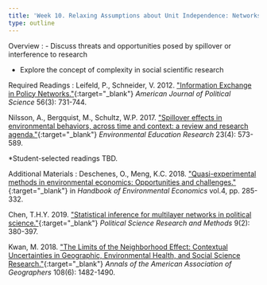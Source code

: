 ```yaml
---
title: 'Week 10. Relaxing Assumptions about Unit Independence: Networks and Complexity (Oct 30)'
type: outline
---
```


Overview
: - Discuss threats and opportunities posed by spillover or interference to research
  - Explore the concept of complexity in social scientific research

Required Readings
: Leifeld, P., Schneider, V. 2012. ["Information Exchange in Policy Networks."](https://doi.org/10.1111/j.1540-5907.2011.00580.x){:target="_blank"} _American Journal of Political Science_ 56(3): 731-744.
  
  Nilsson, A., Bergquist, M., Schultz, W.P. 2017. ["Spillover effects in environmental behaviors, across time and context: a review and research agenda."](https://doi.org/10.1080/13504622.2016.1250148){:target="_blank"} _Environmental Education Research_ 23(4): 573-589.

  *Student-selected readings TBD.

Additional Materials
: Deschenes, O., Meng, K.C. 2018. ["Quasi-experimental methods in environmental economics: Opportunities and challenges."](https://doi.org/10.1016/bs.hesenv.2018.08.001){:target="_blank"} in _Handbook of Environmental Economics_ vol.4, pp. 285-332.

  Chen, T.H.Y. 2019. ["Statistical inference for multilayer networks in political science."](https://doi.org/10.1017/psrm.2019.49){:target="_blank"} _Political Science Research and Methods_ 9(2): 380-397.
  
  Kwan, M. 2018. ["The Limits of the Neighborhood Effect: Contextual Uncertainties in Geographic, Environmental Health, and Social Science Research."](https://doi.org/10.1080/24694452.2018.1453777){:target="_blank"} _Annals of the American Association of Geographers_ 108(6): 1482-1490.
